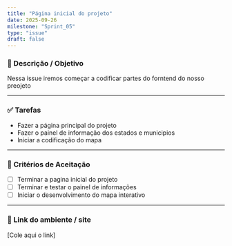 ```yaml
---
title: "Página inicial do projeto"
date: 2025-09-26
milestone: "Sprint_05"
type: "issue"
draft: false
---
```


### 📝 Descrição / Objetivo  
Nessa issue iremos começar a codificar partes do forntend do nosso preojeto 

---

### ✅ Tarefas  
- Fazer a página principal do projeto 
- Fazer o painel de informação dos estados e municipios
- Iniciar a codificação do mapa 

---

### 📌 Critérios de Aceitação  
- [ ] Terminar a pagina inicial do projeto   
- [ ] Terminar e testar o painel de informações   
- [ ] Iniciar o desenvolvimento do mapa  interativo  

---

### 🔗 Link do ambiente / site  
[Cole aqui o link]


